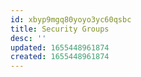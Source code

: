 ```yaml
---
id: xbyp9mgq80yoyo3yc60qsbc
title: Security Groups
desc: ''
updated: 1655448961874
created: 1655448961874
---
```


